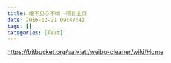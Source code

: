 ```yaml
---
title: 眼不见心不烦 –项目主页
date: 2016-02-21 09:47:42
tags: []
categories: [Text]
---
```


<p><a target="_blank" rel="nofollow" href="https://bitbucket.org/salviati/weibo-cleaner/wiki/Home"  >https://bitbucket.org/salviati/weibo-cleaner/wiki/Home</a><br /></p>